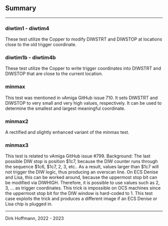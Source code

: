 ## Summary
---

### diwtim1 - diwtim4

These test utilize the Copper to modify DIWSTRT and DIWSTOP at locations close to the old trigger coordinate. 


### diwtim1b - diwtim4b

These test utilize the Copper to write trigger coordinates into DIWSTRT and DIWSTOP that are close to the current location. 

### minmax 

This test was mentioned in vAmiga GitHub issue 710. It sets DIWSTRT and DIWSTOP to very small and very high values, respectively. It can be used to determine the smallest and largest meaningful coordinate.

### minmax2

A rectified and slightly enhanced variant of the minmax test.

### minmax3

This test is related to vAmiga GitHub issue #799. Background: The last possible DIW stop is position $1c7, because the DIW counter runs through the sequence $1c6, $1c7, 2, 3, etc.. As a result, values larger than $1c7 will not trigger the DIW logic, thus producing an overscan line. On ECS Denise and Lisa, this can be worked around, because the uppermost stop bit can be modified via DIWHIGH. Therefore, it is possible to use values such as 2, 3, ... as trigger coordinates. This trick is impossible on OCS machines since the uppermost stop bit for the DIW window is hard-coded to 1. This test case exploits the trick and produces a different image if an ECS Denise or Lisa chip is plugged in. 

---
Dirk Hoffmann, 2022 - 2023
